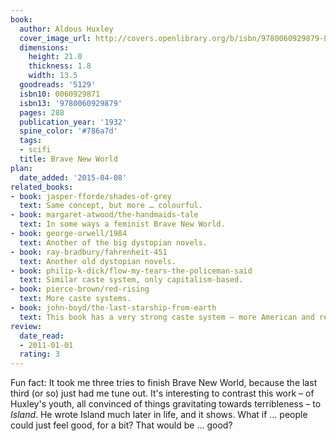 ```yaml
---
book:
  author: Aldous Huxley
  cover_image_url: http://covers.openlibrary.org/b/isbn/9780060929879-L.jpg
  dimensions:
    height: 21.0
    thickness: 1.8
    width: 13.5
  goodreads: '5129'
  isbn10: 0060929871
  isbn13: '9780060929879'
  pages: 288
  publication_year: '1932'
  spine_color: '#786a7d'
  tags:
  - scifi
  title: Brave New World
plan:
  date_added: '2015-04-08'
related_books:
- book: jasper-fforde/shades-of-grey
  text: Same concept, but more … colourful.
- book: margaret-atwood/the-handmaids-tale
  text: In some ways a feminist Brave New World.
- book: george-orwell/1984
  text: Another of the big dystopian novels.
- book: ray-bradbury/fahrenheit-451
  text: Another old dystopian novels.
- book: philip-k-dick/flow-my-tears-the-policeman-said
  text: Similar caste system, only capitalism-based.
- book: pierce-brown/red-rising
  text: More caste systems.
- book: john-boyd/the-last-starship-from-earth
  text: This book has a very strong caste system – more American and recognisable, but still very dystopian.
review:
  date_read:
  - 2011-01-01
  rating: 3
---
```


Fun fact: It took me three tries to finish Brave New World, because the last third (or so) just had me tune out. It's
interesting to contrast this work – of Huxley's youth, all convinced of things gravitating towards terribleness – to
*Island*. He wrote Island much later in life, and it shows. What if … people could just feel good, for a bit? That would
be … good?
